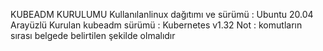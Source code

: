 KUBEADM KURULUMU
Kullanılanlinux dağıtımı ve sürümü : Ubuntu 20.04 Arayüzlü
Kurulan kubeadm sürümü : Kubernetes v1.32
Not : komutların sırası belgede belirtilen şekilde olmalıdır
